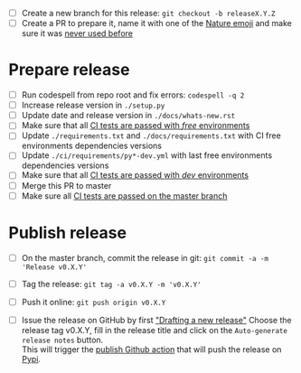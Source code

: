 - [ ] Create a new branch for this release: ``git checkout -b releaseX.Y.Z``
- [ ] Create a PR to prepare it, name it with one of the [Nature emoji](https://www.webfx.com/tools/emoji-cheat-sheet/#tabs-3) and make sure it was [never used before](https://github.com/euroargodev/argopy/pulls?q=is%3Apr+label%3Arelease+) 

# Prepare release

- [ ] Run codespell from repo root and fix errors: ``codespell -q 2``
- [ ] Increase release version in ``./setup.py``
- [ ] Update date and release version in ``./docs/whats-new.rst``
- [ ] Make sure that all [CI tests are passed with *free* environments](https://github.com/euroargodev/argopy/actions?query=workflow%3A%22tests+in+FREE+env%22+event%3Apull_request)
- [ ] Update ``./requirements.txt`` and ``./docs/requirements.txt`` with CI free environments dependencies versions 
- [ ] Update ``./ci/requirements/py*-dev.yml`` with last free environments dependencies versions
- [ ] Make sure that all [CI tests are passed with *dev* environments](https://github.com/euroargodev/argopy/actions?query=workflow%3A%22tests+in+DEV+env%22+event%3Apull_request)
- [ ] Merge this PR to master
- [ ] Make sure all [CI tests are passed on the master branch](https://github.com/euroargodev/argopy/actions?query=workflow%3Atests*+branch%3Amaster)

# Publish release

- [ ] On the master branch, commit the release in git: ``git commit -a -m 'Release v0.X.Y'``

- [ ] Tag the release: ``git tag -a v0.X.Y -m 'v0.X.Y'``

- [ ] Push it online: ``git push origin v0.X.Y``

- [ ] Issue the release on GitHub by first ["Drafting a new release"](https://github.com/euroargodev/argopy/releases/new)
Choose the release tag v0.X.Y, fill in the release title and click on the `Auto-generate release notes` button.  
This will trigger the [publish Github action](https://github.com/euroargodev/argopy/blob/master/.github/workflows/pythonpublish.yml) that will push the release on [Pypi](https://pypi.org/project/argopy/#history).